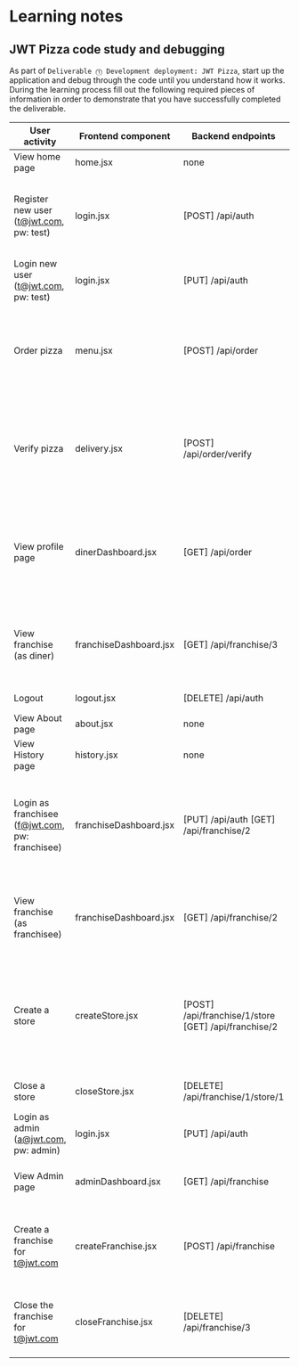 # Learning notes

## JWT Pizza code study and debugging

As part of `Deliverable ⓵ Development deployment: JWT Pizza`, start up the application and debug through the code until you understand how it works. During the learning process fill out the following required pieces of information in order to demonstrate that you have successfully completed the deliverable.

| User activity                                       | Frontend component | Backend endpoints | Database SQL |
| --------------------------------------------------- | ------------------ | ----------------- | ------------ |
| View home page                                      |   home.jsx                 |  none                 |    none          |
| Register new user<br/>(t@jwt.com, pw: test)         |   login.jsx                 |    [POST] /api/auth               |   INSERT INTO user (name, email, password)VALUES (?, ?, ?) INSERT INTO userRole (userId, role, objectId) VALUES (?, ?, ?) |
| Login new user<br/>(t@jwt.com, pw: test)            |    login.jsx                |      [PUT] /api/auth             |  INSERT INTO auth (token, userId) VALUES (?, ?)           |
| Order pizza                                         |      menu.jsx              |        [POST] /api/order          |  INSERT INTO dinerOrder (dinerId, franchiseId, storeId, date) VALUES (?, ?, ?, now()) INSERT INTO orderItem (orderId, menuId, description, price) VALUES (?, ?, ?, ?)            | 
| Verify pizza                                        |   delivery.jsx                 |         [POST] /api/order/verify          |     SELECT id, franchiseId, storeId, date FROM dinerOrder WHERE dinerId=? LIMIT ${offset},${config.db.listPerPage} SELECT id, menuId, description, price FROM orderItem WHERE orderId=? |
| View profile page                                   |     dinerDashboard.jsx               |      [GET] /api/order            |      SELECT id, franchiseId, storeId, date FROM dinerOrder WHERE dinerId=? LIMIT ${offset},${config.db.listPerPage} SELECT id, menuId, description, price FROM orderItem WHERE orderId=?        |
| View franchise<br/>(as diner)                       |     franchiseDashboard.jsx               |     [GET] /api/franchise/3              |   SELECT objectId FROM userRole WHERE role='franchisee' AND userId=? SELECT id, name FROM franchise WHERE id in (${franchiseIds.join(',')})           |
| Logout                                              |       logout.jsx             |   [DELETE] /api/auth                |   DELETE FROM auth WHERE token=?           |
| View About page                                     |   about.jsx                 |        none           |     none         |
| View History page                                   |     history.jsx               |       none            |    none          |
| Login as franchisee<br/>(f@jwt.com, pw: franchisee) |      franchiseDashboard.jsx              |     [PUT] /api/auth [GET] /api/franchise/2              |   INSERT INTO auth (token, userId) VALUES (?, ?) SELECT objectId FROM userRole WHERE role='franchisee' AND userId=? SELECT id, name FROM franchise WHERE id in (${franchiseIds.join(',')})           |
| View franchise<br/>(as franchisee)                  |    franchiseDashboard.jsx                |     [GET] /api/franchise/2               |   SELECT objectId FROM userRole WHERE role='franchisee' AND userId=? SELECT id, name FROM franchise WHERE id in (${franchiseIds.join(',')})            |
| Create a store                                      |        createStore.jsx            |    [POST] /api/franchise/1/store [GET] /api/franchise/2               |     INSERT INTO store (franchiseId, name) VALUES (?, ?) SELECT objectId FROM userRole WHERE role='franchisee' AND userId=? SELECT id, name FROM franchise WHERE id in (${franchiseIds.join(',')})         |
| Close a store                                       |      closeStore.jsx              |      [DELETE] /api/franchise/1/store/1             |     DELETE FROM store WHERE franchiseId=? AND id=?         |
| Login as admin<br/>(a@jwt.com, pw: admin)           |    login.jsx                |     [PUT] /api/auth           |    INSERT INTO auth (token, userId) VALUES (?, ?)          |
| View Admin page                                     |     adminDashboard.jsx               |    [GET] /api/franchise               |    SELECT id, name FROM franchise SELECT id, name FROM store WHERE franchiseId=?          |
| Create a franchise for t@jwt.com                    |     createFranchise.jsx               |     [POST] /api/franchise              |   SELECT id, name FROM user WHERE email=? INSERT INTO franchise (name) VALUES (?) INSERT INTO userRole (userId, role, objectId) VALUES (?, ?, ?)           |
| Close the franchise for t@jwt.com                   |   closeFranchise.jsx                 |     [DELETE] /api/franchise/3              |    DELETE FROM store WHERE franchiseId=? DELETE FROM userRole WHERE objectId=? DELETE FROM franchise WHERE id=?          |
